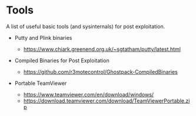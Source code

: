 # Tools

A list of useful basic tools (and sysinternals) for post exploitation.


- Putty and Plink binaries
  - https://www.chiark.greenend.org.uk/~sgtatham/putty/latest.html


- Compiled Binaries for Post Exploitation
  - https://github.com/r3motecontrol/Ghostpack-CompiledBinaries
  
  
- Portable TeamViewer
  - https://www.teamviewer.com/en/download/windows/
  - https://download.teamviewer.com/download/TeamViewerPortable.zip
